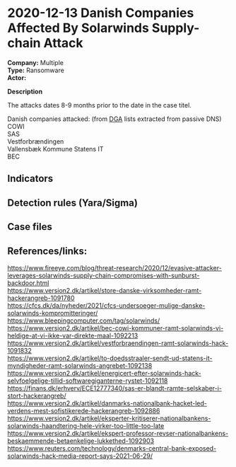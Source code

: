 # 2020-12-13 Danish Companies Affected By Solarwinds Supply-chain Attack
**Company:** Multiple  
**Type:** Ransomware  
**Actor:**  

**Description**  

The attacks dates 8-9 months prior to the date in the case titel.

Danish companies attacked: (from [DGA](https://en.wikipedia.org/wiki/Domain_generation_algorithm) lists extracted from passive DNS)  
COWI  
SAS   
Vestforbrændingen  
Vallensbæk Kommune
Statens IT  
BEC

## Indicators

## Detection rules (Yara/Sigma)   

## Case files

## References/links:  
https://www.fireeye.com/blog/threat-research/2020/12/evasive-attacker-leverages-solarwinds-supply-chain-compromises-with-sunburst-backdoor.html   
https://www.version2.dk/artikel/store-danske-virksomheder-ramt-hackerangreb-1091780   
https://cfcs.dk/da/nyheder/2021/cfcs-undersoeger-mulige-danske-solarwinds-kompromitteringer/  
https://www.bleepingcomputer.com/tag/solarwinds/  
https://www.version2.dk/artikel/bec-cowi-kommuner-ramt-solarwinds-vi-heldige-at-vi-ikke-var-direkte-maal-1092213   
https://www.version2.dk/artikel/vestforbraendingen-ramt-solarwinds-hack-1091832   
https://www.version2.dk/artikel/to-doedsstraaler-sendt-ud-statens-it-myndigheder-ramt-solarwinds-angrebet-1092138   
https://www.version2.dk/artikel/energicert-efter-solarwinds-hack-selvfoelgelige-tillid-softwaregiganterne-rystet-1092118  
https://finans.dk/erhverv/ECE12777340/sas-er-blandt-ramte-selskaber-i-stort-hackerangreb/  
https://www.version2.dk/artikel/danmarks-nationalbank-hacket-led-verdens-mest-sofistikerede-hackerangreb-1092886   
https://www.version2.dk/artikel/eksperter-kritiserer-nationalbankens-solarwinds-haandtering-hele-virker-too-little-too-late  
https://www.version2.dk/artikel/ekspert-professor-revser-nationalbankens-beskaemmende-betaenkelige-lukkethed-1092903  
https://www.reuters.com/technology/denmarks-central-bank-exposed-solarwinds-hack-media-report-says-2021-06-29/    
